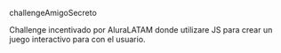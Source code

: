challengeAmigoSecreto
  
Challenge incentivado por AluraLATAM donde utilizare JS para crear un juego interactivo para con el usuario.
